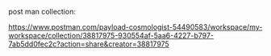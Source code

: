 post man collection: 

https://www.postman.com/payload-cosmologist-54490583/workspace/my-workspace/collection/38817975-930554af-5aa6-4227-b797-7ab5dd0fec2c?action=share&creator=38817975
